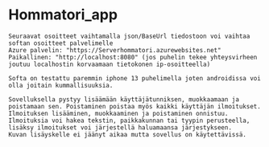 # Hommatori_app

    Seuraavat osoitteet vaihtamalla json/BaseUrl tiedostoon voi vaihtaa softan osoitteet palvelimelle
    Azure palvelin: "https://Serverhommatori.azurewebsites.net"
    Paikallinen: "http://localhost:8080" (jos puhelin tekee yhteysvirheen joutuu localhostin korvaamaan tietokonen ip-osoitteella)

    Softa on testattu paremmin iphone 13 puhelimella joten androidissa voi olla joitain kummallisuuksia.

    Sovelluksella pystyy lisäämään käyttäjätunniksen, muokkaamaan ja poistamaan sen. Poistaminen poistaa myös kaikki käyttäjän ilmoitukset.
    Ilmoituksen lisääminen, muokkaaminen ja poistaminen onnistuu.
    Ilmoituksia voi hakea tekstin, paikkakunnan tai tyypin perusteella, lisäksy ilmoitukset voi järjestellä haluamaansa järjestykseen.
    Kuvan lisäyskelle ei jäänyt aikaa mutta sovellus on käytettävissä.

